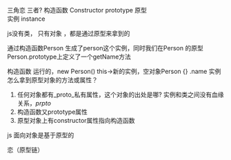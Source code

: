 三角恋
三者? 
构造函数  Constructor
prototype  原型  
实例  instance 

js没有类， 只有对象 ，都是通过原型来拿到的

通过构造函数Person  生成了person这个实例，同时我们在Person 的原型 Person.prototype上定义了一个getName方法

构造函数  运行的，new Person()  this->新的实例，空对象Person {} .name
实例怎么拿到原型对象的方法或属性？
1. 任何对象都有_proto_私有属性，这个对象的出处是哪?  实例和类之间没有血缘关系，_prpto_
2. 构造函数又prototype属性
3. 原型对象上有constructor属性指向构造函数

js 面向对象是基于原型的

恋（原型链）